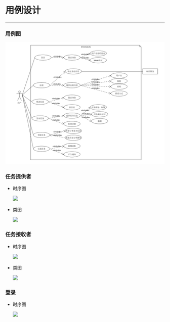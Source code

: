 # 用例设计

------

### 用例图

![](https://github.com/sysuswsad/mission_craft/raw/master/docs/imgs/userCase1.png)

### 任务提供者

- 时序图

  ![](https://github.com/sysuswsad/mission_craft/raw/master/docs/imgs/seq1.png)

- 类图

  ![](https://img-blog.csdnimg.cn/20190503225955766.png?x-oss-process=image/watermark,type_ZmFuZ3poZW5naGVpdGk,shadow_10,text_aHR0cHM6Ly9ibG9nLmNzZG4ubmV0L3FxXzM2MTI0MTk0,size_16,color_FFFFFF,t_70)

### 任务接收者

- 时序图

  ![](https://github.com/sysuswsad/mission_craft/raw/master/docs/imgs/seq2.png)

- 类图

  ![](https://img-blog.csdnimg.cn/20190503230101330.png?x-oss-process=image/watermark,type_ZmFuZ3poZW5naGVpdGk,shadow_10,text_aHR0cHM6Ly9ibG9nLmNzZG4ubmV0L3FxXzM2MTI0MTk0,size_16,color_FFFFFF,t_70)

### 登录

- 时序图

  ![](https://github.com/sysuswsad/mission_craft/raw/master/docs/imgs/seq3.png)